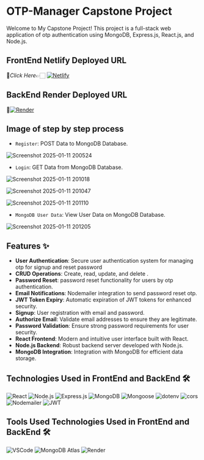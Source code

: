 # OTP-Manager Capstone Project 

Welcome to My Capstone Project! This project is a full-stack web application of otp authentication using MongoDB, Express.js, React.js, and Node.js.

## FrontEnd Netlify Deployed URL

🔸*Click Here*👉🏻 [![Netlify](https://img.shields.io/badge/Vercel-000000?style=for-the-badge&logo=vercel&logoColor=white)
](https://capstone-frontendpro.netlify.app/)

## BackEnd Render Deployed URL 
🔸[![Render](https://img.shields.io/badge/Render-%46E3B7.svg?style=for-the-badge&logo=render&logoColor=white)](https://capstone-react-markdown-viewer-backend-mcxe.onrender.com)


## Image of step by step process

  - `Register`: POST Data to MongoDB Database.

![Screenshot 2025-01-11 200524](https://github.com/user-attachments/assets/9f1192bb-7d39-4e7b-8c48-6280b7b1c7fb)

   - `Login`: GET Data from MongoDB Database.

![Screenshot 2025-01-11 201018](https://github.com/user-attachments/assets/963d7bf7-ccc6-4d31-afb6-9af6ff5b274b)

![Screenshot 2025-01-11 201047](https://github.com/user-attachments/assets/ba9f158c-1235-4e19-b443-12a438902ef5)

![Screenshot 2025-01-11 201110](https://github.com/user-attachments/assets/abd37642-4d86-4f80-97b9-ea2813df64a0)


   - `MongoDB User Data`: View User Data on MongoDB Database.

![Screenshot 2025-01-11 201205](https://github.com/user-attachments/assets/584bf85c-7c76-4921-b6fc-d636c3049edd)



## Features ✨

- **User Authentication**: Secure user authentication system for managing otp for signup and reset password
- **CRUD Operations**: Create, read, update, and delete .
- **Password Reset**: password reset functionality for users by otp authentication.
- **Email Notifications**: Nodemailer integration to send password reset otp.
- **JWT Token Expiry**: Automatic expiration of JWT tokens for enhanced security.
- **Signup**: User registration with email and password.
- **Authorize Email**: Validate email addresses to ensure they are legitimate.
- **Password Validation**: Ensure strong password requirements for user security.
- **React Frontend**: Modern and intuitive user interface built with React.
- **Node.js Backend**: Robust backend server developed with Node.js.
- **MongoDB Integration**: Integration with MongoDB for efficient data storage.

## Technologies Used in FrontEnd and BackEnd 🛠️

![React](https://img.shields.io/badge/React-61DAFB?style=for-the-badge&logo=react&logoColor=white)
![Node.js](https://img.shields.io/badge/Node.js-43853D?style=for-the-badge&logo=node.js&logoColor=white)
![Express.js](https://img.shields.io/badge/Express.js-000000?style=for-the-badge&logo=express&logoColor=white)
![MongoDB](https://img.shields.io/badge/MongoDB-4EA94B?style=for-the-badge&logo=mongodb&logoColor=white)
![Mongoose](https://img.shields.io/badge/Mongoose-880000?style=for-the-badge&logo=mongoose&logoColor=white)
![dotenv](https://img.shields.io/badge/dotenv-007A88?style=for-the-badge&logo=dotenv&logoColor=white)
![cors](https://img.shields.io/badge/cors-1572B6?style=for-the-badge&logo=cors&logoColor=white)
![Nodemailer](https://img.shields.io/badge/Nodemailer-339933?style=for-the-badge&logo=nodemailer&logoColor=white)
![JWT](https://img.shields.io/badge/JWT-000000?style=for-the-badge&logo=json-web-tokens&logoColor=white)


## Tools Used Technologies Used in FrontEnd and BackEnd 🛠️

![VSCode](https://img.shields.io/badge/VSCode-007ACC?style=for-the-badge&logo=visual-studio-code&logoColor=white)
![MongoDB Atlas](https://img.shields.io/badge/MongoDB%20Atlas-4DB33D?style=for-the-badge&logo=mongodb&logoColor=white)
![Render](https://img.shields.io/badge/Render-000000?style=for-the-badge&logo=render&logoColor=white)

